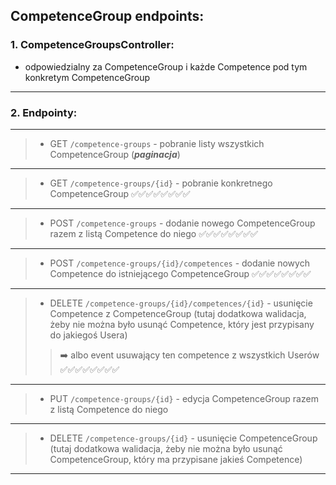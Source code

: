 ﻿## CompetenceGroup endpoints:
### 1. CompetenceGroupsController:
- odpowiedzialny za CompetenceGroup i każde Competence pod tym konkretym CompetenceGroup

---
### 2. Endpointy:

---
>- GET `/competence-groups` - pobranie listy wszystkich CompetenceGroup (**_paginacja_**)
---
>- GET `/competence-groups/{id}` - pobranie konkretnego CompetenceGroup ✅✅✅✅✅✅✅✅
---
>- POST `/competence-groups` - dodanie nowego CompetenceGroup razem z listą Competence do niego ✅✅✅✅✅✅✅✅
---
>- POST `/competence-groups/{id}/competences` - dodanie nowych Competence do istniejącego CompetenceGroup  ✅✅✅✅✅✅✅✅
---
>- DELETE `/competence-groups/{id}/competences/{id}` - usunięcie Competence z CompetenceGroup (tutaj dodatkowa walidacja, żeby nie można było usunąć Competence, który jest przypisany do jakiegoś Usera)<br>
>>➡️ albo event usuwający ten competence z wszystkich Userów  ✅✅✅✅✅✅✅✅
---
>- PUT `/competence-groups/{id}` - edycja CompetenceGroup razem z listą Competence do niego
---
  >- DELETE `/competence-groups/{id}` - usunięcie CompetenceGroup (tutaj dodatkowa walidacja, żeby nie można było usunąć CompetenceGroup, który ma przypisane jakieś Competence)
---